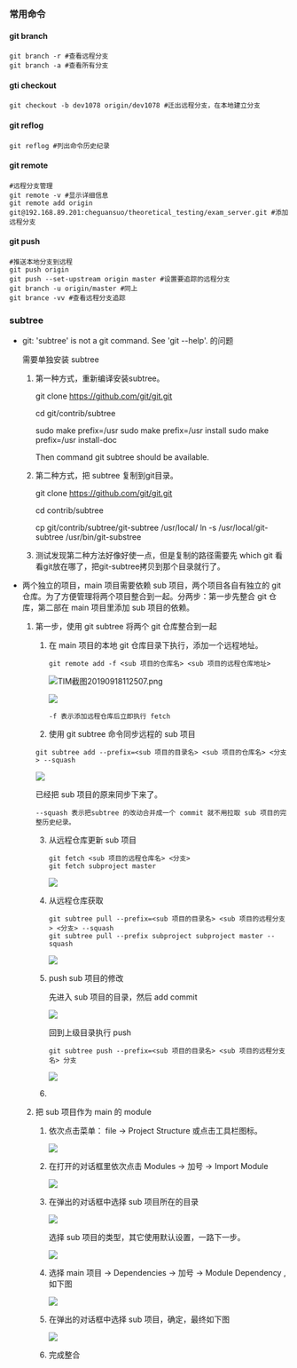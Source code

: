 

### 常用命令

#### git branch

```shell
git branch -r #查看远程分支
git branch -a #查看所有分支

```

#### gti checkout

```shell
git checkout -b dev1078 origin/dev1078 #迁出远程分支，在本地建立分支
```

#### git reflog

```shell
git reflog #列出命令历史纪录
```

#### git remote

```shell
#远程分支管理
git remote -v #显示详细信息
git remote add origin git@192.168.89.201:cheguansuo/theoretical_testing/exam_server.git #添加远程分支
```

#### git push

```shell
#推送本地分支到远程
git push origin 
git push --set-upstream origin master #设置要追踪的远程分支
git branch -u origin/master	#同上
git brance -vv #查看远程分支追踪
```



### subtree

- git: 'subtree' is not a git command. See 'git --help'. 的问题

  需要单独安装 subtree

  1. 第一种方式，重新编译安装subtree。

     git clone https://github.com/git/git.git

     cd git/contrib/subtree

     sudo make prefix=/usr
     sudo make prefix=/usr install
     sudo make prefix=/usr install-doc

     Then command git subtree should be available.

  2. 第二种方式，把 subtree 复制到git目录。

     git clone https://github.com/git/git.git

     cd contrib/subtree

     cp git/contrib/subtree/git-subtree /usr/local/
     ln -s /usr/local/git-subtree /usr/bin/git-substree

  3. 测试发现第二种方法好像好使一点，但是复制的路径需要先 which git 看看git放在哪了，把git-subtree拷贝到那个目录就行了。

- 两个独立的项目，main 项目需要依赖 sub 项目，两个项目各自有独立的 git 仓库。为了方便管理将两个项目整合到一起。分两步：第一步先整合 git 仓库，第二部在 main 项目里添加 sub 项目的依赖。

  1. 第一步，使用 git subtree 将两个 git 仓库整合到一起

     1. 在 main 项目的本地 git 仓库目录下执行，添加一个远程地址。

        ```shell
        git remote add -f <sub 项目的仓库名> <sub 项目的远程仓库地址>
        ```

        ![TIM截图20190918112507.png](..\imgs\TIM截图20190918112721.png)

        ![](../imgs/TIM截图20190918112843.png)

        ``` shell
        -f 表示添加远程仓库后立即执行 fetch
        ```

      2.  使用 git subtree 命令同步远程的 sub 项目

        ```shell
        git subtree add --prefix=<sub 项目的目录名> <sub 项目的仓库名> <分支> --squash
        ```

        ![](../imgs/TIM截图20190918113633.png)

        已经把 sub 项目的原来同步下来了。

        ```shell
        --squash 表示把subtree 的改动合并成一个 commit 就不用拉取 sub 项目的完整历史纪录。
        ```

     3. 从远程仓库更新 sub 项目

        ```shell
        git fetch <sub 项目的远程仓库名> <分支>
        git fetch subproject master
        ```

        ![](../imgs/TIM截图20190918114622.png)

     4. 从远程仓库获取

        ```shell
        git subtree pull --prefix=<sub 项目的目录名> <sub 项目的远程分支> <分支> --squash
        git subtree pull --prefix subproject subproject master --squash
        ```

        ![](../imgs/TIM截图20190918114709.png)

     5. push sub 项目的修改

        先进入 sub 项目的目录，然后 add  commit

        ![](../imgs/TIM截图20190918115148.png)

        回到上级目录执行 push

        ```shell
        git subtree push --prefix=<sub 项目的目录名> <sub 项目的远程分支名> 分支
        ```
  
        ![](../imgs/TIM截图20190918125634.png)
  
     6. 
  
  2. 把 sub 项目作为 main 的 module 
  
     1. 依次点击菜单： file -> Project Structure 或点击工具栏图标。
  
        ![](../imgs/微信图片_20190918130147.png)
  
     2. 在打开的对话框里依次点击 Modules -> 加号 -> Import Module
  
        ![](../imgs/TIM截图20190918135709.png)
  
     3. 在弹出的对话框中选择 sub 项目所在的目录
  
        ![](../imgs/TIM截图20190918135856.png)
  
        选择 sub 项目的类型，其它使用默认设置，一路下一步。
  
        ![](../imgs/TIM截图20190918140016.png)
  
        
  
     4. 选择 main 项目 -> Dependencies -> 加号 -> Module Dependency ,如下图
  
        ![](../imgs/TIM截图20190918140506.png)
  
     5. 在弹出的对话框中选择 sub 项目，确定，最终如下图
  
        ![](../imgs/TIM截图20190918140626.png)
  
     6. 完成整合
  
  ​	